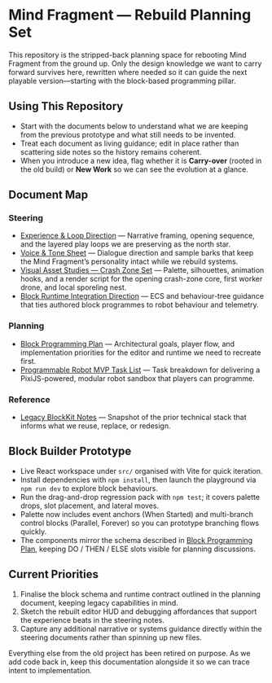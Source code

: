 # Mind Fragment — Rebuild Planning Set

This repository is the stripped-back planning space for rebooting Mind Fragment from the ground up. Only the design knowledge we want to carry forward survives here, rewritten where needed so it can guide the next playable version—starting with the block-based programming pillar.

## Using This Repository
- Start with the documents below to understand what we are keeping from the previous prototype and what still needs to be invented.
- Treat each document as living guidance; edit in place rather than scattering side notes so the history remains coherent.
- When you introduce a new idea, flag whether it is **Carry-over** (rooted in the old build) or **New Work** so we can see the evolution at a glance.

## Document Map

### Steering
- [Experience & Loop Direction](docs/steering/experience.md) — Narrative framing, opening sequence, and the layered play loops we are preserving as the north star.
- [Voice & Tone Sheet](docs/steering/voice-and-tone.md) — Dialogue direction and sample barks that keep the Mind Fragment’s personality intact while we rebuild systems.
- [Visual Asset Studies — Crash Zone Set](docs/steering/visual-assets.md) — Palette, silhouettes, animation hooks, and a render script for the opening crash-zone core, first worker drone, and local sporeling nest.
- [Block Runtime Integration Direction](docs/steering/block-runtime-integration.md) — ECS and behaviour-tree guidance that ties authored block programmes to robot behaviour and telemetry.

### Planning
- [Block Programming Plan](docs/planning/block-programming.md) — Architectural goals, player flow, and implementation priorities for the editor and runtime we need to recreate first.
- [Programmable Robot MVP Task List](docs/planning/programmable-robot-mvp.md) — Task breakdown for delivering a PixiJS-powered, modular robot sandbox that players can programme.

### Reference
- [Legacy BlockKit Notes](docs/reference/legacy-blockkit.md) — Snapshot of the prior technical stack that informs what we reuse, replace, or redesign.

## Block Builder Prototype
- Live React workspace under `src/` organised with Vite for quick iteration.
- Install dependencies with `npm install`, then launch the playground via `npm run dev` to explore block behaviours.
- Run the drag-and-drop regression pack with `npm test`; it covers palette drops, slot placement, and lateral moves.
- Palette now includes event anchors (When Started) and multi-branch control blocks (Parallel, Forever) so you can prototype branching flows quickly.
- The components mirror the schema described in [Block Programming Plan](docs/planning/block-programming.md), keeping DO / THEN / ELSE slots visible for planning discussions.

## Current Priorities
1. Finalise the block schema and runtime contract outlined in the planning document, keeping legacy capabilities in mind.
2. Sketch the rebuilt editor HUD and debugging affordances that support the experience beats in the steering notes.
3. Capture any additional narrative or systems guidance directly within the steering documents rather than spinning up new files.

Everything else from the old project has been retired on purpose. As we add code back in, keep this documentation alongside it so we can trace intent to implementation.
